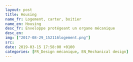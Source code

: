 ```yaml
---
layout: post
title: Housing
name_fr: Logement, carter, boitier
name_en: Housing
desc_fr: Enveloppe protégeant un organe mécanique
desc_en: 
img: ["2017-08-29_152116logement.png"]
src: 
date: 2019-03-15 17:58:00 +0100
categories: [FR_Design mécanique, EN_Mechanical design]
---
```


